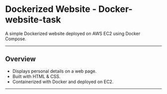 # Dockerized Website - Docker-website-task

A simple Dockerized website deployed on AWS EC2 using Docker Compose.

---

## Overview

- Displays personal details on a web page.
- Built with HTML & CSS.
- Containerized with Docker and deployed on EC2.

---
